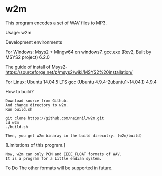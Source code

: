 # w2m

This program encodes a set of WAV files to MP3.

Usage:
w2m <directory name>


Development environments

 For Windows: Msys2 + MIngw64 on windows7.
  gcc.exe (Rev2, Built by MSYS2 project) 6.2.0

  The guide of install of Msys2- https://sourceforge.net/p/msys2/wiki/MSYS2%20installation/
 
 For Linux: Ubuntu 14.04.5 LTS
  gcc (Ubuntu 4.9.4-2ubuntu1~14.04.1) 4.9.4


How to build?

	Download source from Github.
	And change directory to w2m.
	Run build.sh

	git clone https://github.com/neinnil/w2m.git
	cd w2m
	./build.sh

	Then, you get w2m binaray in the build direcotry. (w2m/build)


[Limitations of this program.]

	Now, w2m can only PCM and IEEE_FLOAT formats of WAV.
	It is a program for a Little endian system.


To Do
	The other formats will be supported in future.


